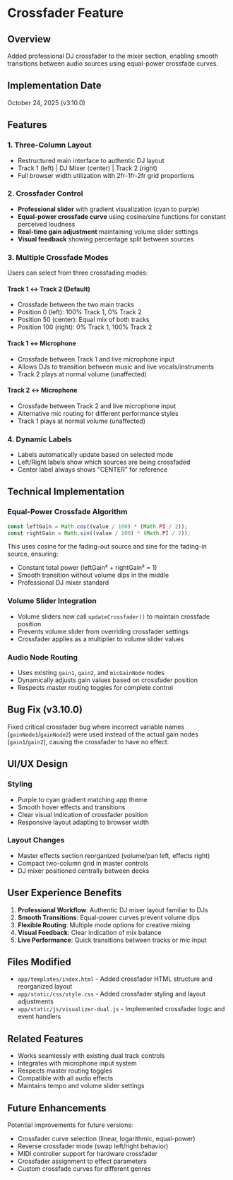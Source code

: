 # Crossfader Feature

## Overview
Added professional DJ crossfader to the mixer section, enabling smooth transitions between audio sources using equal-power crossfade curves.

## Implementation Date
October 24, 2025 (v3.10.0)

## Features

### 1. Three-Column Layout
- Restructured main interface to authentic DJ layout
- Track 1 (left) | DJ Mixer (center) | Track 2 (right)
- Full browser width utilization with 2fr-1fr-2fr grid proportions

### 2. Crossfader Control
- **Professional slider** with gradient visualization (cyan to purple)
- **Equal-power crossfade curve** using cosine/sine functions for constant perceived loudness
- **Real-time gain adjustment** maintaining volume slider settings
- **Visual feedback** showing percentage split between sources

### 3. Multiple Crossfade Modes
Users can select from three crossfading modes:

#### Track 1 ↔ Track 2 (Default)
- Crossfade between the two main tracks
- Position 0 (left): 100% Track 1, 0% Track 2
- Position 50 (center): Equal mix of both tracks
- Position 100 (right): 0% Track 1, 100% Track 2

#### Track 1 ↔ Microphone
- Crossfade between Track 1 and live microphone input
- Allows DJs to transition between music and live vocals/instruments
- Track 2 plays at normal volume (unaffected)

#### Track 2 ↔ Microphone
- Crossfade between Track 2 and live microphone input
- Alternative mic routing for different performance styles
- Track 1 plays at normal volume (unaffected)

### 4. Dynamic Labels
- Labels automatically update based on selected mode
- Left/Right labels show which sources are being crossfaded
- Center label always shows "CENTER" for reference

## Technical Implementation

### Equal-Power Crossfade Algorithm
```javascript
const leftGain = Math.cos((value / 100) * (Math.PI / 2));
const rightGain = Math.sin((value / 100) * (Math.PI / 2));
```

This uses cosine for the fading-out source and sine for the fading-in source, ensuring:
- Constant total power (leftGain² + rightGain² = 1)
- Smooth transition without volume dips in the middle
- Professional DJ mixer standard

### Volume Slider Integration
- Volume sliders now call `updateCrossfader()` to maintain crossfade position
- Prevents volume slider from overriding crossfader settings
- Crossfader applies as a multiplier to volume slider values

### Audio Node Routing
- Uses existing `gain1`, `gain2`, and `micGainNode` nodes
- Dynamically adjusts gain values based on crossfader position
- Respects master routing toggles for complete control

## Bug Fix (v3.10.0)
Fixed critical crossfader bug where incorrect variable names (`gainNode1`/`gainNode2`) were used instead of the actual gain nodes (`gain1`/`gain2`), causing the crossfader to have no effect.

## UI/UX Design

### Styling
- Purple to cyan gradient matching app theme
- Smooth hover effects and transitions
- Clear visual indication of crossfader position
- Responsive layout adapting to browser width

### Layout Changes
- Master effects section reorganized (volume/pan left, effects right)
- Compact two-column grid in master controls
- DJ mixer positioned centrally between decks

## User Experience Benefits

1. **Professional Workflow**: Authentic DJ mixer layout familiar to DJs
2. **Smooth Transitions**: Equal-power curves prevent volume dips
3. **Flexible Routing**: Multiple mode options for creative mixing
4. **Visual Feedback**: Clear indication of mix balance
5. **Live Performance**: Quick transitions between tracks or mic input

## Files Modified

- `app/templates/index.html` - Added crossfader HTML structure and reorganized layout
- `app/static/css/style.css` - Added crossfader styling and layout adjustments
- `app/static/js/visualizer-dual.js` - Implemented crossfader logic and event handlers

## Related Features

- Works seamlessly with existing dual track controls
- Integrates with microphone input system
- Respects master routing toggles
- Compatible with all audio effects
- Maintains tempo and volume slider settings

## Future Enhancements

Potential improvements for future versions:
- Crossfader curve selection (linear, logarithmic, equal-power)
- Reverse crossfader mode (swap left/right behavior)
- MIDI controller support for hardware crossfader
- Crossfader assignment to effect parameters
- Custom crossfade curves for different genres
